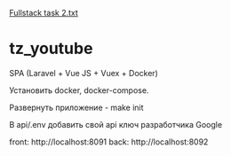 [Fullstack task 2.txt](https://github.com/phpRulit/tz_youtube/files/7087966/Fullstack.task.2.txt)
# tz_youtube

SPA (Laravel + Vue JS + Vuex + Docker)

Установить docker, docker-compose.

Развернуть приложение - make init

В api/.env добавить свой api ключ разработчика Google

front: http://localhost:8091 back: http://localhost:8092
